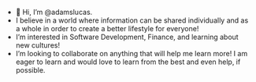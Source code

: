 - 👋 Hi, I’m @adamslucas.
- I believe in a world where information can be shared individually and as a whole in order to create a better lifestyle for everyone!
-  I’m interested in Software Development, Finance, and learning about new cultures! 
- I’m looking to collaborate on anything that will help me learn more! I am eager to learn and would love to learn from the best and even help, if possible. 
  

<!---
adamslucas35/adamslucas35 is a ✨ special ✨ repository because its `README.md` (this file) appears on your GitHub profile.
You can click the Preview link to take a look at your changes.
--->
